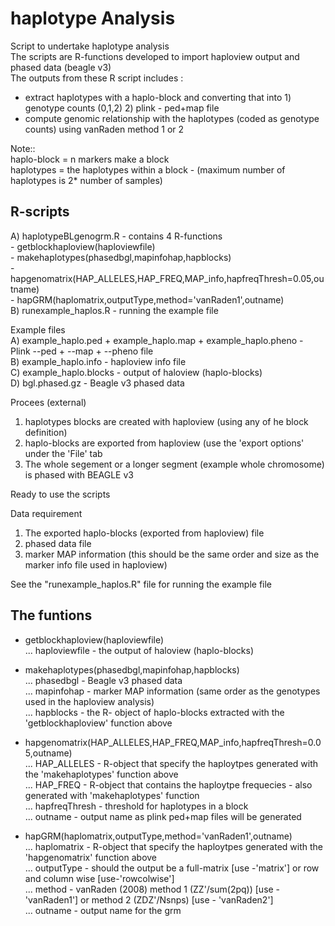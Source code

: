 # haplotype Analysis  
Script to undertake haplotype analysis  
The scripts are R-functions developed to import haploview output and phased data (beagle v3)  
The outputs from these R script includes :  
  - extract haplotypes with a haplo-block and converting that into 1) genotype counts (0,1,2) 2) plink - ped+map file  
  - compute genomic relationship with the haplotypes (coded as genotype counts) using vanRaden method 1 or 2  

Note::  
  haplo-block = n markers make a block  
  haplotypes = the haplotypes within a block -  (maximum number of haplotypes is 2* number of samples)  

## R-scripts  
A) haplotypeBLgenogrm.R - contains 4 R-functions  
    - getblockhaploview(haploviewfile)  
    - makehaplotypes(phasedbgl,mapinfohap,hapblocks)  
    - hapgenomatrix(HAP_ALLELES,HAP_FREQ,MAP_info,hapfreqThresh=0.05,outname)   
    - hapGRM(haplomatrix,outputType,method='vanRaden1',outname)  
B) runexample_haplos.R - running the example file  

Example files  
A) example_haplo.ped + example_haplo.map + example_haplo.pheno - Plink --ped + --map + --pheno file   
B) example_haplo.info - haploview info file  
C) example_haplo.blocks - output of haloview (haplo-blocks)  
D) bgl.phased.gz - Beagle v3 phased data  

Procees (external)  
1. haplotypes blocks are created with haploview (using any of he block definition)  
2. haplo-blocks are exported from haploview (use the 'export options' under the 'File' tab  
3. The whole segement or a longer segment (example whole chromosome) is phased with BEAGLE v3  

Ready to use the scripts  

Data requirement  
1. The exported haplo-blocks (exported from haploview) file  
2. phased data file  
3. marker MAP information (this should be the same order and size as the marker info file used in haploview)   

See the "runexample_haplos.R" file for running the example file  

## The funtions  
- getblockhaploview(haploviewfile)  
    ... haploviewfile - the output of haloview (haplo-blocks)  

- makehaplotypes(phasedbgl,mapinfohap,hapblocks)  
    ... phasedbgl - Beagle v3 phased data  
    ... mapinfohap - marker MAP information (same order as the genotypes used in the haploview analysis)  
    ... hapblocks - the R- object of haplo-blocks extracted with the 'getblockhaploview' function above  

- hapgenomatrix(HAP_ALLELES,HAP_FREQ,MAP_info,hapfreqThresh=0.05,outname)  
    ... HAP_ALLELES - R-object that specify the haploytpes generated with the 'makehaplotypes' function above  
    ... HAP_FREQ - R-object that contains the haploytpe frequecies - also generated with 'makehaplotypes' function  
    ... hapfreqThresh - threshold for haplotypes in a block  
    ... outname - output name as plink ped+map files will be generated  

- hapGRM(haplomatrix,outputType,method='vanRaden1',outname)  
    ... haplomatrix - R-object that specify the haploytpes generated with the 'hapgenomatrix' function above  
    ... outputType - should the output be a full-matrix [use -'matrix'] or row and column wise [use-'rowcolwise']  
    ... method - vanRaden (2008) method 1 (ZZ'/sum(2pq)) [use - 'vanRaden1'] or method 2 (ZDZ'/Nsnps) [use - 'vanRaden2']  
    ... outname - output name for the grm  

